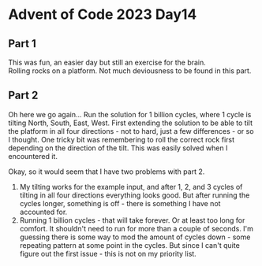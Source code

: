 # Advent of Code 2023 Day14  

## Part 1  

This was fun, an easier day but still an exercise for the brain.  
Rolling rocks on a platform. Not much deviousness to be found in this part.  

## Part 2  

Oh here we go again... Run the solution for 1 billion cycles, where 1 cycle is tilting North, South, East, West.
First extending the solution to be able to tilt the platform in all four directions - not to hard, just a few differences - or so I thought. One tricky bit was remembering to roll the correct rock first depending on the direction of the tilt. This was easily solved when I encountered it.   

Okay, so it would seem that I have two problems with part 2.  
1. My tilting works for the example input, and after 1, 2, and 3 cycles of tilting in all four directions everything looks good. But after running the cycles longer, something is off - there is something I have not accounted for.  
2. Running 1 billion cycles - that will take forever. Or at least too long for comfort. It shouldn't need to run for more than a couple of seconds. I'm guessing there is some way to mod the amount of cycles down - some repeating pattern at some point in the cycles. But since I can't quite figure out the first issue - this is not on my priority list.  